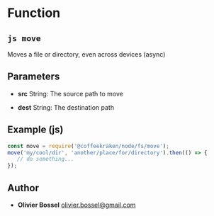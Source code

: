 
# Function


## ```js move ```


Moves a file or directory, even across devices (async)

## Parameters

- **src**  String: The source path to move

- **dest**  String: The destination path



## Example (js)

```js
const move = require('@coffeekraken/node/fs/move');
move('my/cool/dir', 'another/place/for/directory').then(() => {
   // do something...
});
```


## Author
- **Olivier Bossel** <a href="mailto:olivier.bossel@gmail.com">olivier.bossel@gmail.com</a> 



